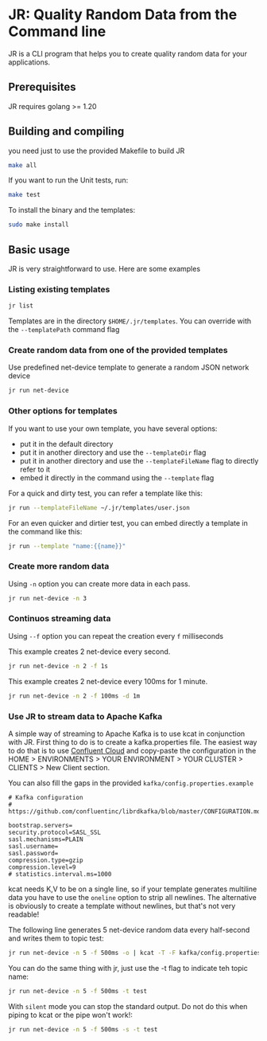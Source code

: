 # JR: Quality Random Data from the Command line

JR is a CLI program that helps you to create quality random data for your applications.

## Prerequisites

JR requires golang >= 1.20


## Building and compiling

you need just to use the provided Makefile to build JR

```bash
make all
```

If you want to run the Unit tests, run:

```bash
make test
```

To install the binary and the templates:
```bash
sudo make install
```

## Basic usage

JR is very straightforward to use. Here are some examples

### Listing existing templates
```bash
jr list
```
Templates are in the directory ```$HOME/.jr/templates```. You can override with the ```--templatePath``` command flag

### Create random data from one of the provided templates

Use predefined net-device template to generate a random JSON network device

```bash
jr run net-device
```

### Other options for templates

If you want to use your own template, you have several options:

- put it in the default directory
- put it in another directory and use the ```--templateDir``` flag
- put it in another directory and use the ```--templateFileName``` flag to directly refer to it
- embed it directly in the command using the ```--template``` flag

For a quick and dirty test, you can refer a template like this:

```bash 
jr run --templateFileName ~/.jr/templates/user.json
```

For an even quicker and dirtier test, you can embed directly a template in the command like this:

```bash
jr run --template "name:{{name}}"
```


### Create more random data 

Using ``` -n ``` option you can create more data in each pass.

```bash
jr run net-device -n 3
```
### Continuos streaming data

Using ``` --f ``` option you can repeat the creation every ```f``` milliseconds

This example creates 2 net-device every second.
```bash
jr run net-device -n 2 -f 1s 
```

This example creates 2 net-device every 100ms for 1 minute.
```bash
jr run net-device -n 2 -f 100ms -d 1m 
```

### Use JR to stream data to Apache Kafka

A simple way of streaming to Apache Kafka is to use kcat in conjunction with JR.
First thing to do is to create a kafka.properties file. The easiest way to do that is to use [Confluent Cloud]("https://confluent.cloud/") and copy-paste 
the configuration in the HOME > ENVIRONMENTS > YOUR ENVIRONMENT > YOUR CLUSTER > CLIENTS > New Client section.

You can also fill the gaps in the provided ```kafka/config.properties.example```

```properties
# Kafka configuration
# https://github.com/confluentinc/librdkafka/blob/master/CONFIGURATION.md

bootstrap.servers=
security.protocol=SASL_SSL
sasl.mechanisms=PLAIN
sasl.username=
sasl.password=
compression.type=gzip
compression.level=9
# statistics.interval.ms=1000
```
kcat needs K,V to be on a single line, so if your template generates multiline data you have to use the ```oneline``` 
option to strip all newlines. The alternative is obviously to create a template without newlines, but that's not very readable!

The following line generates 5 net-device random data every half-second and writes them to topic test:

```bash
jr run net-device -n 5 -f 500ms -o | kcat -T -F kafka/config.properties -K , -P -t test
```

You can do the same thing with jr, just use the -t flag to indicate teh topic name:

```bash
jr run net-device -n 5 -f 500ms -t test
```

With ```silent``` mode you can stop the standard output. Do not do this when piping to kcat or the pipe won't work!:

```bash
jr run net-device -n 5 -f 500ms -s -t test
```